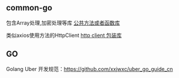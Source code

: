 ## common-go

包含Array处理,加密处理等库 [公共方法或者函数库](./common/README.md)

类似axios使用方法的HttpClient [http client 包装库](./http/README.md)


## GO
Golang Uber 开发规范：https://github.com/xxjwxc/uber_go_guide_cn

